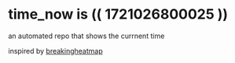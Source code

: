 # time_now is (( 1721026800025 ))

an automated repo that shows the currnent time

inspired by [breakingheatmap](https://github.com/breakingheatmap/breakingheatmap)